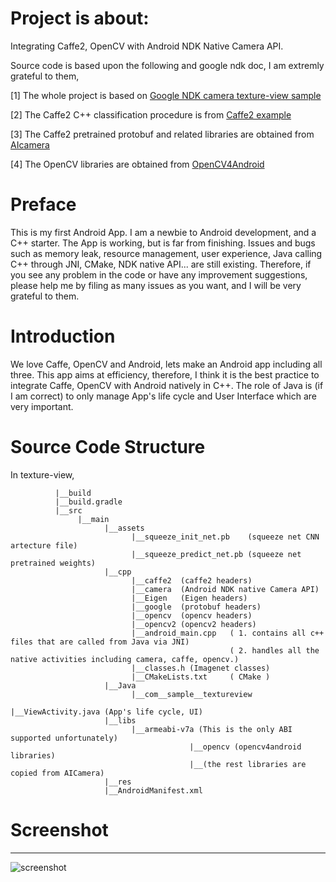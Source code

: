 
# Project is about:   

Integrating Caffe2, OpenCV with Android NDK Native Camera API.

Source code is based upon the following and google ndk doc, I am extremly grateful to them,   

[1] The whole project is based on [Google NDK camera texture-view sample](https://github.com/googlesamples/android-ndk/tree/master/camera)

[2] The Caffe2 C++ classification procedure is from [Caffe2 example](https://github.com/leonardvandriel/caffe2_cpp_tutorial/blob/master/src/caffe2/binaries/pretrained.cc)

[3] The Caffe2 pretrained protobuf and related libraries are obtained from [AIcamera](https://github.com/bwasti/AICamera)

[4] The OpenCV libraries are obtained from [OpenCV4Android](https://github.com/opencv/opencv/tree/master/samples/android)      

# Preface

This is my first Android App. I am a newbie to Android development, and a C++ starter. The App is working, but is far from finishing. 
Issues and bugs such as memory leak, resource management, user experience, Java calling C++ through JNI, CMake, NDK native API... are still existing. 
Therefore, if you see any problem in the code or have any improvement suggestions, please help me by filing as many issues as you want, and I will be very grateful to them.

# Introduction

We love Caffe, OpenCV and Android, lets make an Android app including all three. 
This app aims at efficiency, therefore, I think it is the best practice to integrate Caffe, OpenCV with Android natively in C++. The role of Java is (if I am correct) to only manage App's life cycle and User Interface which are very important.

# Source Code Structure

  In texture-view,
           
              |__build
              |__build.gradle
              |__src
                   |__main
                         |__assets
                               |__squeeze_init_net.pb    (squeeze net CNN artecture file)
                               |__squeeze_predict_net.pb (squeeze net pretrained weights)
                         |__cpp
                               |__caffe2  (caffe2 headers)
                               |__camera  (Android NDK native Camera API)
                               |__Eigen   (Eigen headers)
                               |__google  (protobuf headers)
                               |__opencv  (opencv headers)
                               |__opencv2 (opencv2 headers)
                               |__android_main.cpp   ( 1. contains all c++ files that are called from Java via JNI)
                                                     ( 2. handles all the native activities including camera, caffe, opencv.)
                               |__classes.h (Imagenet classes)
                               |__CMakeLists.txt     ( CMake )
                         |__Java
                               |__com__sample__textureview
                                                       |__ViewActivity.java (App's life cycle, UI)
                         |__libs
                               |__armeabi-v7a (This is the only ABI supported unfortunately)
                                            |__opencv (opencv4android libraries)
                                            |__(the rest libraries are copied from AICamera)
                         |__res
                         |__AndroidManifest.xml
                               

# Screenshot
-----------
![screenshot](https://github.com/yge58/caffe2-opencv-ndkcamera/blob/master/device-2017-10-23-185701.png)

